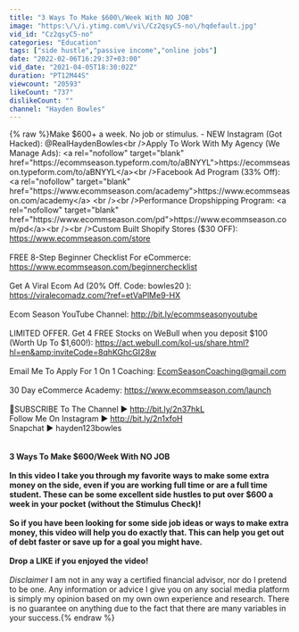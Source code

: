 ```yaml
---
title: "3 Ways To Make $600\/Week With NO JOB"
image: "https:\/\/i.ytimg.com\/vi\/Cz2qsyC5-no\/hqdefault.jpg"
vid_id: "Cz2qsyC5-no"
categories: "Education"
tags: ["side hustle","passive income","online jobs"]
date: "2022-02-06T16:29:37+03:00"
vid_date: "2021-04-05T18:30:02Z"
duration: "PT12M44S"
viewcount: "20593"
likeCount: "737"
dislikeCount: ""
channel: "Hayden Bowles"
---
```

{% raw %}Make $600+ a week. No job or stimulus.  - NEW Instagram (Got Hacked): @RealHaydenBowles<br />Apply To Work With My Agency (We Manage Ads): <a rel="nofollow" target="blank" href="https://ecommseason.typeform.com/to/aBNYYL">https://ecommseason.typeform.com/to/aBNYYL</a><br />Facebook Ad Program (33% Off): <a rel="nofollow" target="blank" href="https://www.ecommseason.com/academy">https://www.ecommseason.com/academy</a> <br /><br />Performance Dropshipping Program: <a rel="nofollow" target="blank" href="https://www.ecommseason.com/pd">https://www.ecommseason.com/pd</a><br /><br />Custom Built Shopify Stores ($30 OFF): <a rel="nofollow" target="blank" href="https://www.ecommseason.com/store">https://www.ecommseason.com/store</a> <br /><br />FREE 8-Step Beginner Checklist For eCommerce: <a rel="nofollow" target="blank" href="https://www.ecommseason.com/beginnerchecklist">https://www.ecommseason.com/beginnerchecklist</a><br /><br />Get A Viral Ecom Ad (20% Off. Code: bowles20 ): <a rel="nofollow" target="blank" href="https://viralecomadz.com/?ref=etVaPlMe9-HX">https://viralecomadz.com/?ref=etVaPlMe9-HX</a><br /><br />Ecom Season YouTube Channel: <a rel="nofollow" target="blank" href="http://bit.ly/ecommseasonyoutube">http://bit.ly/ecommseasonyoutube</a><br /><br />LIMITED OFFER. Get 4 FREE Stocks on WeBull when you deposit $100 (Worth Up To $1,600!): <a rel="nofollow" target="blank" href="https://act.webull.com/kol-us/share.html?hl=en&amp;inviteCode=8qhKGhcGI28w">https://act.webull.com/kol-us/share.html?hl=en&amp;inviteCode=8qhKGhcGI28w</a><br /><br />Email Me To Apply For 1 On 1 Coaching: EcomSeasonCoaching@gmail.com<br /><br />30 Day eCommerce Academy: <a rel="nofollow" target="blank" href="https://www.ecommseason.com/launch">https://www.ecommseason.com/launch</a> <br /><br />📲SUBSCRIBE To The Channel ► <a rel="nofollow" target="blank" href="http://bit.ly/2n37hkL">http://bit.ly/2n37hkL</a><br />Follow Me On Instagram ► <a rel="nofollow" target="blank" href="http://bit.ly/2n1xfoH">http://bit.ly/2n1xfoH</a><br />Snapchat ► hayden123bowles<br />__________________________________________________________________________<br /><br />3 Ways To Make $600/Week With NO JOB<br /><br />In this video I take you through my favorite ways to make some extra money on the side, even if you are working full time or are a full time student. These can be some excellent side hustles to put over $600 a week in your pocket (without the Stimulus Check)!<br /><br />So if you have been looking for some side job ideas or ways to make extra money, this video will help you do exactly that. This can help you get out of debt faster or save up for a goal you might have.<br /><br />Drop a LIKE if you enjoyed the video!<br />__________________________________________________________________________<br />*Disclaimer* I am not in any way a certified financial advisor, nor do I pretend to be one. Any information or advice I give you on any social media platform is simply my opinion based on my own own experience and research. There is no guarantee on anything due to the fact that there are many variables in your success.{% endraw %}

